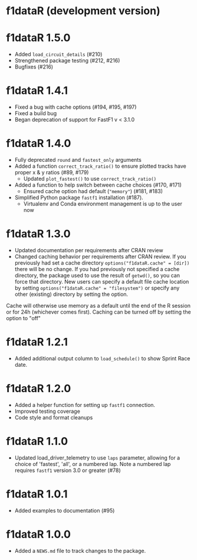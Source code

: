 # f1dataR (development version)

# f1dataR 1.5.0

* Added `load_circuit_details` (#210)
* Strengthened package testing (#212, #216)
* Bugfixes (#216)

# f1dataR 1.4.1

* Fixed a bug with cache options (#194, #195, #197)
* Fixed a build bug
* Began deprecation of support for FastF1 v < 3.1.0

# f1dataR 1.4.0

* Fully deprecated `round` and `fastest_only` arguments
* Added a function `correct_track_ratio()` to ensure plotted tracks have proper x & y ratios (#89, #179)
  * Updated `plot_fastest()` to use `correct_track_ratio()`
* Added a function to help switch between cache choices (#170, #171)
  * Ensured cache option had default (`"memory"`) (#181, #183)
* Simplified Python package `fastf1` installation (#187).
  * Virtualenv and Conda environment management is up to the user now

# f1dataR 1.3.0

* Updated documentation per requirements after CRAN review
 * Changed caching behavior per requirements after CRAN review. 
If you previously had set a cache directory `options("f1dataR.cache" = [dir])` there will be no change. 
If you had previously not specified a cache directory, the package used to use the result of `getwd()`, so you can force that directory. 
New users can specify a default file cache location by setting `options("f1dataR.cache" = "filesystem")` or specify any other (existing) directory by setting the option. 

Cache will otherwise use memory as a default until the end of the R session or for 24h (whichever comes first). 
Caching can be turned off by setting the option to "off"


# f1dataR 1.2.1

* Added additional output column to `load_schedule()` to show Sprint Race date.

# f1dataR 1.2.0

* Added a helper function for setting up `fastf1` connection.
* Improved testing coverage
* Code style and format cleanups

# f1dataR 1.1.0

* Updated load_driver_telemetry to use `laps` parameter, allowing for a choice of 'fastest', 'all', or a numbered lap. Note a numbered lap requires `fastf1` version 3.0 or greater (#78)

# f1dataR 1.0.1

* Added examples to documentation (#95)

# f1dataR 1.0.0

* Added a `NEWS.md` file to track changes to the package.
